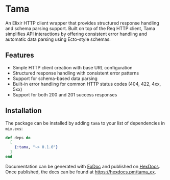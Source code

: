 # Tama

An Elixir HTTP client wrapper that provides structured response handling and schema parsing support. Built on top of the Req HTTP client, Tama simplifies API interactions by offering consistent error handling and automatic data parsing using Ecto-style schemas.

## Features

- Simple HTTP client creation with base URL configuration
- Structured response handling with consistent error patterns
- Support for schema-based data parsing
- Built-in error handling for common HTTP status codes (404, 422, 4xx, 5xx)
- Support for both 200 and 201 success responses

## Installation

The package can be installed by adding `tama` to your list of dependencies in `mix.exs`:

```elixir
def deps do
  [
    {:tama, "~> 0.1.0"}
  ]
end
```

Documentation can be generated with [ExDoc](https://github.com/elixir-lang/ex_doc)
and published on [HexDocs](https://hexdocs.pm). Once published, the docs can
be found at <https://hexdocs.pm/tama_ex>.
